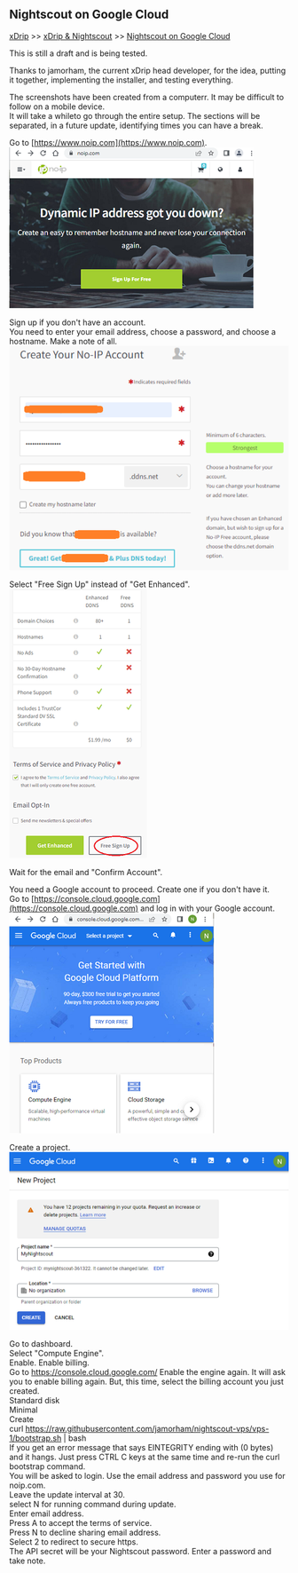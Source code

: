 ## Nightscout on Google Cloud  
[xDrip](../../README.md) >> [xDrip & Nightscout](../Nightscout_page.md) >> [Nightscout on Google Cloud](./GoogleCloud.md)  
  
This is still a draft and is being tested.  
  
Thanks to jamorham, the current xDrip head developer, for the idea, putting it together, implementing the installer, and testing everything.  

The screenshots have been created from a computerr.  It may be difficult to follow on a mobile device.  
It will take a whileto go through the entire setup.  The sections will be separated, in a future update, identifying times you can have a break.  
  
Go to [https://www.noip.com](https://www.noip.com).  
![](./images/noip.png)  
  
Sign up if you don't have an account.  
You need to enter your email address, choose a password, and choose a hostname.  Make a note of all.  
![](./images/noipSignup.png)  
    
Select "Free Sign Up" instead of "Get Enhanced".  
![](./images/noipFree.png)  
  
Wait for the email and "Confirm Account".  
  
You need a Google account to proceed.  Create one if you don't have it.  
Go to  [https://console.cloud.google.com](https://console.cloud.google.com)  and log in with your Google account.  
![](./images/GoogleCloud.png)  
  
Create a project.  
![](./images/NewProject.png)  
  
Go to dashboard.  
Select "Compute Engine".  
Enable.
Enable billing.  
Go to https://console.cloud.google.com/
Enable the engine again.  It will ask you to enable billing again.  But, this time, select the billing account you just created.  
Standard disk  
Minimal  
Create  
curl https://raw.githubusercontent.com/jamorham/nightscout-vps/vps-1/bootstrap.sh | bash  
If you get an error message that says EINTEGRITY ending with (0 bytes) and it hangs. Just press CTRL C keys at the same time and re-run the curl bootstrap command.  
You will be asked to login.  Use the email address and password you use for noip.com.  
Leave the update interval at 30.  
select N for running command during update.  
Enter email address.  
Press A to accept the terms of service.  
Press N to decline sharing email address.  
Select 2 to redirect to secure https.  
The API secret will be your Nightscout password.  Enter a password and take note.  
